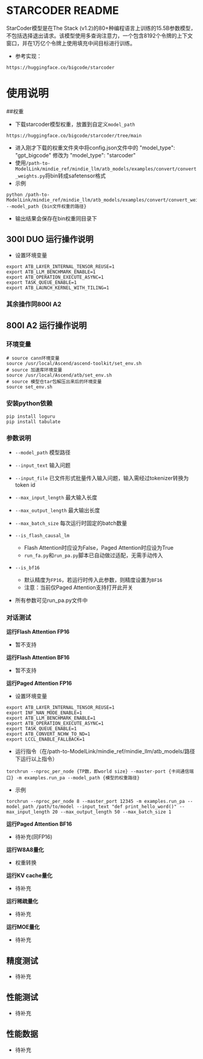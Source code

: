 # STARCODER README

StarCoder模型是在The Stack (v1.2)的80+种编程语言上训练的15.5B参数模型，不包括选择退出请求。该模型使用多查询注意力，一个包含8192个令牌的上下文窗口，并在1万亿个令牌上使用填充中间目标进行训练。

- 参考实现：
```
https://huggingface.co/bigcode/starcoder
```

# 使用说明

##权重

- 下载starcoder模型权重，放置到自定义`model_path`
```
https://huggingface.co/bigcode/starcoder/tree/main
```
- 进入刚才下载的权重文件夹中将config.json文件中的 "model_type": "gpt_bigcode" 修改为 "model_type": "starcoder" 
- 使用`/path-to-ModelLink/mindie_ref/mindie_llm/atb_models/examples/convert/convert_weights.py`将bin转成safetensor格式
- 示例
```shell
python /path-to-ModelLink/mindie_ref/mindie_llm/atb_models/examples/convert/convert_weights.py --model_path {bin文件权重的路径}
```
- 输出结果会保存在bin权重同目录下

## 300I DUO 运行操作说明

- 设置环境变量
```shell
export ATB_LAYER_INTERNAL_TENSOR_REUSE=1
export ATB_LLM_BENCHMARK_ENABLE=1
export ATB_OPERATION_EXECUTE_ASYNC=1
export TASK_QUEUE_ENABLE=1
export ATB_LAUNCH_KERNEL_WITH_TILING=1
```
### 其余操作同800I A2

## 800I A2 运行操作说明

### 环境变量
```shell
# source cann环境变量
source /usr/local/Ascend/ascend-toolkit/set_env.sh
# source 加速库环境变量
source /usr/local/Ascend/atb/set_env.sh
# source 模型仓tar包解压出来后的环境变量
source set_env.sh
```

### 安装python依赖
```
pip install loguru
pip install tabulate
```

### 参数说明
- `--model_path` 模型路径
- `--input_text` 输入问题
- `--input_file` 已文件形式批量传入输入问题，输入需经过tokenizer转换为token id
- `--max_input_length` 最大输入长度
- `--max_output_length` 最大输出长度
- `--max_batch_size` 每次运行时固定的batch数量
- `--is_flash_causal_lm`
    - Flash Attention时应设为False，Paged Attention时应设为True
    - `run_fa.py`和`run_pa.py`脚本已自动做过适配，无需手动传入
- `--is_bf16`
    - 默认精度为`FP16`，若运行时传入此参数，则精度设置为`BF16`
    - 注意：当前仅Paged Attention支持打开此开关

- 所有参数可见run_pa.py文件中

### 对话测试
**运行Flash Attention FP16**
- 暂不支持

**运行Flash Attention BF16**
- 暂不支持

**运行Paged Attention FP16**

- 设置环境变量
```shell
export ATB_LAYER_INTERNAL_TENSOR_REUSE=1
export INF_NAN_MODE_ENABLE=1
export ATB_LLM_BENCHMARK_ENABLE=1
export ATB_OPERATION_EXECUTE_ASYNC=1
export TASK_QUEUE_ENABLE=1
export ATB_CONVERT_NCHW_TO_ND=1
export LCCL_ENABLE_FALLBACK=1
```

- 运行指令（在/path-to-ModelLink/mindie_ref/mindie_llm/atb_models/路径下运行以上指令）
```shell
torchrun --nproc_per_node {TP数，即world size} --master-port {卡间通信端口} -m examples.run_pa --model_path {模型的权重路径}
```
- 示例
```shell
torchrun --nproc_per_node 8 --master_port 12345 -m examples.run_pa --model_path /path/to/model --input_text "def print_hello_word()" --max_input_length 20 --max_output_length 50 --max_batch_size 1
```

**运行Paged Attention BF16**    
- 待补充(同FP16)

**运行W8A8量化**
- 权重转换

**运行KV cache量化**
- 待补充

**运行稀疏量化**
- 待补充

**运行MOE量化**
- 待补充

## 精度测试
- 待补充

## 性能测试
- 待补充

## 性能数据
- 待补充

